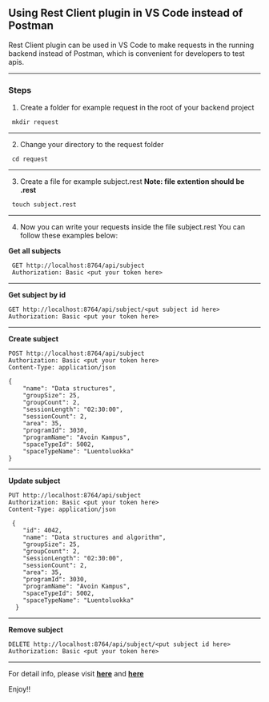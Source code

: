 ## Using Rest Client plugin in VS Code instead of Postman
Rest Client plugin can be used in VS Code to make requests in the running backend instead of Postman, which is convenient for developers to test apis. 
***

### Steps 

1. Create a folder for example request in the root of your backend project 

```shell
 mkdir request
```
***

2. Change your directory to the request folder 

```shell
 cd request
```
***

3. Create a file for example subject.rest **Note: file extention should be .rest**

```shell
 touch subject.rest
``` 
***

4. Now you can write your requests inside the file subject.rest
    You can follow these examples below: 

**Get all subjects**

```shell
 GET http://localhost:8764/api/subject
 Authorization: Basic <put your token here>
```
***

**Get subject by id**

```shell 
GET http://localhost:8764/api/subject/<put subject id here>
Authorization: Basic <put your token here>
```
***

**Create subject**

```shell
POST http://localhost:8764/api/subject
Authorization: Basic <put your token here>
Content-Type: application/json

{
    "name": "Data structures",
    "groupSize": 25,
    "groupCount": 2,
    "sessionLength": "02:30:00",
    "sessionCount": 2,
    "area": 35,
    "programId": 3030,
    "programName": "Avoin Kampus",
    "spaceTypeId": 5002,
    "spaceTypeName": "Luentoluokka"
}
```
***

**Update subject**

```shell
PUT http://localhost:8764/api/subject
Authorization: Basic <put your token here>
Content-Type: application/json

 {
    "id": 4042,
    "name": "Data structures and algorithm",
    "groupSize": 25,
    "groupCount": 2,
    "sessionLength": "02:30:00",
    "sessionCount": 2,
    "area": 35,
    "programId": 3030,
    "programName": "Avoin Kampus",
    "spaceTypeId": 5002,
    "spaceTypeName": "Luentoluokka"
  }
```
***

**Remove subject**

```shell
DELETE http://localhost:8764/api/subject/<put subject id here>
Authorization: Basic <put your token here>
```
***

For detail info, please visit **[here](https://github.com/Huachao/vscode-restclient)** and **[here](https://marketplace.visualstudio.com/items?itemName=humao.rest-client)**

Enjoy!!






